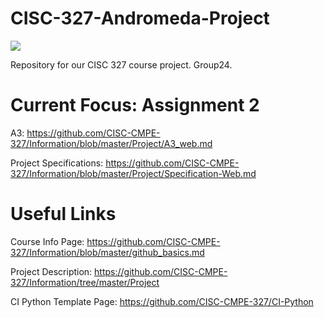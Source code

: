 # CISC-327-Andromeda-Project

[![](https://github.com/60556238/CISC-327-Andromeda/workflows/Andromeda%20SeekGeek-Build/badge.svg)]()

Repository for our CISC 327 course project. Group24.

# Current Focus: Assignment 2

A3: https://github.com/CISC-CMPE-327/Information/blob/master/Project/A3_web.md

Project Specifications: https://github.com/CISC-CMPE-327/Information/blob/master/Project/Specification-Web.md

# Useful Links

Course Info Page: https://github.com/CISC-CMPE-327/Information/blob/master/github_basics.md

Project Description: https://github.com/CISC-CMPE-327/Information/tree/master/Project

CI Python Template Page: https://github.com/CISC-CMPE-327/CI-Python
